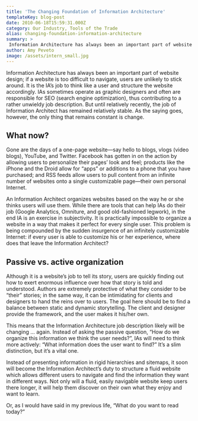 ```yaml
---
title: 'The Changing Foundation of Information Architecture'
templateKey: blog-post
date: 2010-06-18T15:59:31.000Z
category: Our Industry, Tools of the Trade
alias: changing-foundation-information-architecture
summary: > 
 Information Architecture has always been an important part of website design; if a website is too difficult to navigate, users are unlikely to stick around. It is the IA’s job to think like a user and structure the website accordingly. IAs sometimes operate as graphic designers and often are responsible for SEO (search engine optimization), thus contributing to a rather unwieldy job description. But until relatively recently, the job of Information Architect has remained relatively stable. As the saying goes, however, the only thing that remains constant is change.
author: Amy Peveto
image: /assets/intern_small.jpg
---
```


Information Architecture has always been an important part of website design; if a website is too difficult to navigate, users are unlikely to stick around. It is the IA’s job to think like a user and structure the website accordingly. IAs sometimes operate as graphic designers and often are responsible for SEO (search engine optimization), thus contributing to a rather unwieldy job description. But until relatively recently, the job of Information Architect has remained relatively stable. As the saying goes, however, the only thing that remains constant is change.

What now?
---------

Gone are the days of a one-page website—say hello to blogs, vlogs (video blogs), YouTube, and Twitter. Facebook has gotten in on the action by allowing users to personalize their pages’ look and feel; products like the iPhone and the Droid allow for “apps” or additions to a phone that you have purchased; and RSS feeds allow users to pull content from an infinite number of websites onto a single customizable page—their own personal Internet.

An Information Architect organizes websites based on the way he or she thinks users will use them. While there are tools that can help IAs do their job (Google Analytics, Omniture, and good old-fashioned legwork), in the end IA is an exercise in subjectivity. It is practically impossible to organize a website in a way that makes it perfect for every single user. This problem is being compounded by the sudden insurgence of an infinitely customizable Internet: if every user is able to customize his or her experience, where does that leave the Information Architect?

Passive vs. active organization
-------------------------------

Although it is a website’s job to tell its story, users are quickly finding out how to exert enormous influence over how that story is told and understood. Authors are extremely protective of what they consider to be “their” stories; in the same way, it can be intimidating for clients and designers to hand the reins over to users. The goal here should be to find a balance between static and dynamic storytelling. The client and designer provide the framework, and the user makes it his/her own.

This means that the Information Architecture job description likely will be changing ... again. Instead of asking the passive question, “How do we organize this information we think the user needs?”, IAs will need to think more actively: “What information does the user want to find?” It’s a slim distinction, but it’s a vital one.

Instead of presenting information in rigid hierarchies and sitemaps, it soon will become the Information Architect’s duty to structure a fluid website which allows different users to navigate and find the information they want in different ways. Not only will a fluid, easily navigable website keep users there longer, it will help them discover on their own what they enjoy and want to learn.

Or, as I would have said in my previous life, “What do you want to read today?”